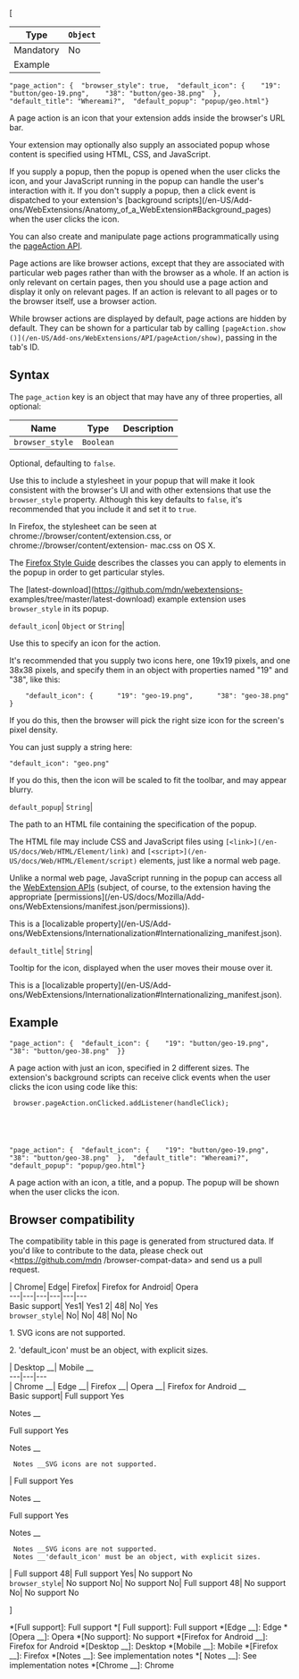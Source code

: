 [

Type| `Object`  
---|---  
Mandatory| No  
Example| 

    
    
    "page_action": {  "browser_style": true,  "default_icon": {    "19": "button/geo-19.png",    "38": "button/geo-38.png"  },  "default_title": "Whereami?",  "default_popup": "popup/geo.html"}

  


A page action is an icon that your extension adds inside the browser's URL
bar.



Your extension may optionally also supply an associated popup whose content is
specified using HTML, CSS, and JavaScript.



If you supply a popup, then the popup is opened when the user clicks the icon,
and your JavaScript running in the popup can handle the user's interaction
with it. If you don't supply a popup, then a click event is dispatched to your
extension's [background scripts](/en-US/Add-
ons/WebExtensions/Anatomy_of_a_WebExtension#Background_pages) when the user
clicks the icon.



You can also create and manipulate page actions programmatically using the
[pageAction API](/en-US/Add-ons/WebExtensions/API/pageAction).



Page actions are like browser actions, except that they are associated with
particular web pages rather than with the browser as a whole. If an action is
only relevant on certain pages, then you should use a page action and display
it only on relevant pages. If an action is relevant to all pages or to the
browser itself, use a browser action.



While browser actions are displayed by default, page actions are hidden by
default. They can be shown for a particular tab by calling `[pageAction.show
()](/en-US/Add-ons/WebExtensions/API/pageAction/show)`, passing in the tab's
ID.



## Syntax



The `page_action` key is an object that may have any of three properties, all
optional:

Name| Type| Description  
---|---|---  
`browser_style`| `Boolean`| 

Optional, defaulting to `false`.



Use this to include a stylesheet in your popup that will make it look
consistent with the browser's UI and with other extensions that use the
`browser_style` property. Although this key defaults to `false`, it's
recommended that you include it and set it to `true`.



In Firefox, the stylesheet can be seen at
chrome://browser/content/extension.css, or chrome://browser/content/extension-
mac.css on OS X.



The [Firefox Style Guide](https://firefoxux.github.io/StyleGuide/#/controls)
describes the classes you can apply to elements in the popup in order to get
particular styles.



The [latest-download](https://github.com/mdn/webextensions-
examples/tree/master/latest-download) example extension uses `browser_style`
in its popup.

  
`default_icon`| `Object` or `String`| 

Use this to specify an icon for the action.



It's recommended that you supply two icons here, one 19x19 pixels, and one
38x38 pixels, and specify them in an object with properties named "19" and
"38", like this:



    
    
        "default_icon": {      "19": "geo-19.png",      "38": "geo-38.png"    }



If you do this, then the browser will pick the right size icon for the
screen's pixel density.



You can just supply a string here:



    
    
    "default_icon": "geo.png"



If you do this, then the icon will be scaled to fit the toolbar, and may
appear blurry.

  
`default_popup`| `String`| 

The path to an HTML file containing the specification of the popup.



The HTML file may include CSS and JavaScript files using `[<link>](/en-
US/docs/Web/HTML/Element/link)` and `[<script>](/en-
US/docs/Web/HTML/Element/script)` elements, just like a normal web page.



Unlike a normal web page, JavaScript running in the popup can access all the
[WebExtension APIs](/en-US/Add-ons/WebExtensions/API) (subject, of course, to
the extension having the appropriate [permissions](/en-US/docs/Mozilla/Add-
ons/WebExtensions/manifest.json/permissions)).



This is a [localizable property](/en-US/Add-
ons/WebExtensions/Internationalization#Internationalizing_manifest.json).

  
`default_title`| `String`| 

Tooltip for the icon, displayed when the user moves their mouse over it.



This is a [localizable property](/en-US/Add-
ons/WebExtensions/Internationalization#Internationalizing_manifest.json).

  


## Example



    
    
    "page_action": {  "default_icon": {    "19": "button/geo-19.png",    "38": "button/geo-38.png"  }}



A page action with just an icon, specified in 2 different sizes. The
extension's background scripts can receive click events when the user clicks
the icon using code like this:



    
    
     browser.pageAction.onClicked.addListener(handleClick);



    
    
    "page_action": {  "default_icon": {    "19": "button/geo-19.png",    "38": "button/geo-38.png"  },  "default_title": "Whereami?",  "default_popup": "popup/geo.html"}



A page action with an icon, a title, and a popup. The popup will be shown when
the user clicks the icon.



## Browser compatibility



The compatibility table in this page is generated from structured data. If
you'd like to contribute to the data, please check out <https://github.com/mdn
/browser-compat-data> and send us a pull request.



| Chrome| Edge| Firefox| Firefox for Android| Opera  
---|---|---|---|---|---  
Basic support|  Yes1|  Yes1 2| 48|  No|  Yes  
`browser_style`|  No|  No| 48|  No|  No  
  
1\. SVG icons are not supported.

2\. 'default_icon' must be an object, with explicit sizes.

| Desktop __| Mobile __  
---|---|---  
| Chrome __| Edge __| Firefox __| Opera __| Firefox for Android __  
Basic support|  Full support Yes

Notes __

Full support Yes

Notes __

     Notes __SVG icons are not supported.
|  Full support Yes

Notes __

Full support Yes

Notes __

     Notes __SVG icons are not supported.
     Notes __'default_icon' must be an object, with explicit sizes.
|  Full support 48| Full support Yes| No support No  
`browser_style`| No support No| No support No| Full support
48| No support No| No support No  
  
]

  *[Full support]: Full support
  *[ Full support]: Full support
  *[Edge __]: Edge
  *[Opera __]: Opera
  *[No support]: No support
  *[Firefox for Android __]: Firefox for Android
  *[Desktop __]: Desktop
  *[Mobile __]: Mobile
  *[Firefox __]: Firefox
  *[Notes __]: See implementation notes
  *[ Notes __]: See implementation notes
  *[Chrome __]: Chrome

